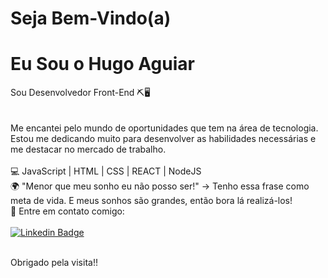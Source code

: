 # Seja Bem-Vindo(a)

# Eu Sou o Hugo Aguiar


Sou Desenvolvedor Front-End ⛏🖥️ <br/>
<br/>
<br/>
Me encantei pelo mundo de oportunidades que tem na área de tecnologia. Estou me dedicando muito para desenvolver as habilidades necessárias e me destacar no mercado de trabalho.
 <br/>
<br/>💻   JavaScript | HTML | CSS | REACT | NodeJS 
<br/>🌍   "Menor que meu sonho eu não posso ser!" -> Tenho essa frase como meta de vida. E meus sonhos são grandes, então bora lá realizá-los! 
<br/>📧   Entre em contato comigo:
<br/>
<br/>
[![Linkedin Badge](https://img.shields.io/badge/-HugoAguiar-blue?style=flat-square&logo=Linkedin&logoColor=white&link=https://www.linkedin.com/in/hugoaguiar87/)](https://www.linkedin.com/in/hugoaguiar87/) 
<br/>
<br/>

Obrigado pela visita!!
